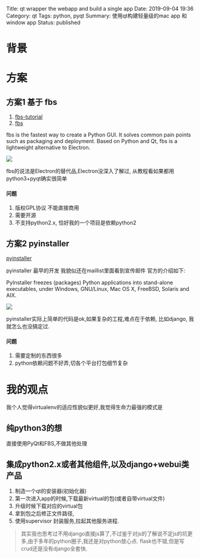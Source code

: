 Title: qt wrapper the webapp and build a single app
Date: 2019-09-04 19:36
Category: qt
Tags: python, pyqt
Summary: 使用qt构建轻量级的mac app 和 window app
Status: published

# 背景

# 方案

## 方案1 基于 fbs

1. [fbs-tutorial](https://github.com/mherrmann/fbs-tutorial)
2. [fbs](https://github.com/mherrmann/fbs/)

fbs is the fastest way to create a Python GUI. It solves common pain points such as packaging and deployment. Based on Python and Qt, fbs is a lightweight alternative to Electron.

![](/docs/blog/static/15680020667660.jpg)


fbs的说法是Electron的替代品,Electron没深入了解过, 从教程看如果都用python3+pyqt确实很简单

#### 问题

1. 版权GPL协议 不能直接商用
2. 需要开源
3. 不支持python2.x, 恰好我的一个项目是依赖python2

## 方案2 pyinstaller

[pyinstaller](http://www.pyinstaller.org/)

pyinstaller 最早的开发 我貌似还在maillist里面看到宣传邮件
官方的介绍如下:

PyInstaller freezes (packages) Python applications into stand-alone executables, under Windows, GNU/Linux, Mac OS X, FreeBSD, Solaris and AIX.

![](/docs/blog/static/15680020398783.jpg)


pyinstaller实际上简单的代码是ok,如果复杂的工程,难点在于依赖, 比如django, 我就怎么也没搞定过.

#### 问题

1. 需要定制的东西很多
2. python依赖问题不好弄,切各个平台打包细节复杂


# 我的观点

我个人觉得virtualenv的适应性貌似更好,我觉得生命力最强的模式是

## 纯python3的想

直接使用PyQt和FBS,不做其他处理

## 集成python2.x或者其他组件,以及django+webui类产品

1. 制造一个qt的安装器(初始化器)
2. 第一次进入app的时候,下载最新virtual的包(或者自带virtual文件)
3. 升级时候下载对应的virtual包
4. 拿到包之后修正文件路径, 
5. 使用supervisor 封装服务,拉起其他服务进程.

> 其实我也思考过不用django直接js算了,不过鉴于对js的了解说不定js的坑更多,由于多年的python圈子,我还是对python放心点. flask也不错,但是写crud还是没有django全套快.

